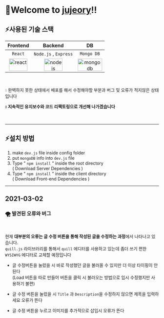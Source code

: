 # **🌈Welcome to [jujeory](https://jujeory.herokuapp.com/)!!**



## **⚡사용된 기술 스택**


|Frontend|Backend|DB|
|:---:|:---:|:---:|
|`React`|`Node.js` , `Express`| `Mongo DB`|
|<img src='https://media.vlpt.us/images/hyundong_kk/post/d44d940d-344b-4bcf-8980-52b66265add2/Ekran-Resmi-2019-11-18-18.08.13.png' alt='react' width='60px' height='40px'/>|<img src='https://res.cloudinary.com/practicaldev/image/fetch/s--_QMQU86---/c_imagga_scale,f_auto,fl_progressive,h_420,q_auto,w_1000/https://dev-to-uploads.s3.amazonaws.com/i/6dnng3pre04xxdebia1g.png' alt='nodejs' width='60px' height='40px'> |<img src='https://media.vlpt.us/images/jinybear/post/3927e61f-29df-45aa-be01-40dc3ad966d0/1_Ta4qktHtO--RMUpnR08mBg.jpeg' alt='mongodb' width='80px' height='40px'>

<br>

💧 완벽하지 못한 상태에서 배포를 해서 수정해야할 부분과 버그 및 오류가 적지않은 상태입니다<br>

**💧 지속적인 유지보수와 코드 리팩토링으로 개선해 나가겠습니다**
<br><br><br>

---
## ⚡설치 방법
1. make `dev.js` file inside config folder 
2. put `mongoDB` info into `dev.js` file 
3. Type  " `npm install` " inside the root directory<br>( Download Server Dependencies ) 
4. Type " `npm install` " inside the client directory<br> ( Download Front-end Dependencies )


---
## **2021-03-02**

### 🌪 발견된 오류와 버그

<br>

현재 **대부분의 오류는 글 수정 버튼을 통해 작성된 글을 수정하는 과정**에서 나타나고 있습니다. 
<br>
`quill.js` 라이브러리를 통해서 `quill` 에디터를 사용하고 있는데 좀더 쓰기 편한 `WYSIWYG` 에디터로 교체할 예정입니다

- 글 수정버튼을 눌렀을 시 바로 작성했던 글을 불러올 수 있지만 더 이상 타이핑이 안된다 <br>(Load 버튼을 따로 만들어 버튼을 클릭 시 불러오는 방법으로 임시 수정했지만 사용하기 불편)

- 글 수정 버튼을 눌렀을 시 `Title` 과 `Description`을 수정하지 않으면 제목을 입력하세요 오류가 뜬다

- 글 수정 버튼을 누르고 이미지를 추가적으로 삽입시 오류가 뜬다 


